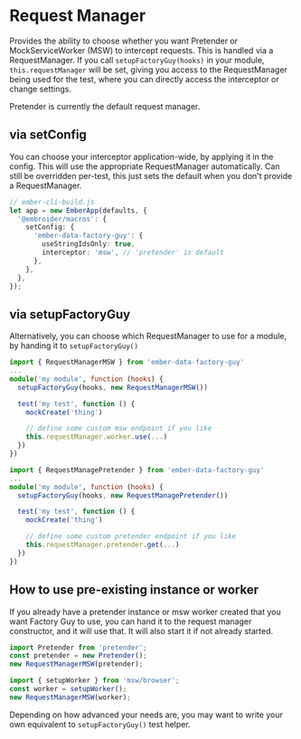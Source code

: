 # Request Manager

Provides the ability to choose whether you want Pretender or MockServiceWorker (MSW) to intercept requests. This is handled via a RequestManager. If you call `setupFactoryGuy(hooks)` in your module, `this.requestManager` will be set, giving you access to the RequestManager being used for the test, where you can directly access the interceptor or change settings.

Pretender is currently the default request manager.

## via setConfig

You can choose your interceptor application-wide, by applying it in the config. This will use the appropriate RequestManager automatically. Can still be overridden per-test, this just sets the default when you don't provide a RequestManager.

```ts
// ember-cli-build.js
let app = new EmberApp(defaults, {
  '@embroider/macros': {
    setConfig: {
      'ember-data-factory-guy': {
        useStringIdsOnly: true,
        interceptor: 'msw', // 'pretender' is default
      },
    },
  },
});
```

## via setupFactoryGuy

Alternatively, you can choose which RequestManager to use for a module, by handing it to `setupFactoryGuy()`

```ts
import { RequestManagerMSW } from 'ember-data-factory-guy'
...
module('my module', function (hooks) {
  setupFactoryGuy(hooks, new RequestManagerMSW())

  test('my test', function () {
    mockCreate('thing')

    // define some custom msw endpoint if you like
    this.requestManager.worker.use(...)
  })
})
```

```ts
import { RequestManagePretender } from 'ember-data-factory-guy'
...
module('my module', function (hooks) {
  setupFactoryGuy(hooks, new RequestManagePretender())

  test('my test', function () {
    mockCreate('thing')

    // define some custom pretender endpoint if you like
    this.requestManager.pretender.get(...)
  })
})
```

## How to use pre-existing instance or worker

If you already have a pretender instance or msw worker created that you want Factory Guy to use, you can hand it to the request manager
constructor, and it will use that. It will also start it if not already started.

```ts
import Pretender from 'pretender';
const pretender = new Pretender();
new RequestManagerMSW(pretender);
```

```ts
import { setupWorker } from 'msw/browser';
const worker = setupWorker();
new RequestManagerMSW(worker);
```

Depending on how advanced your needs are, you may want to write your own equivalent to `setupFactoryGuy()` test helper.
